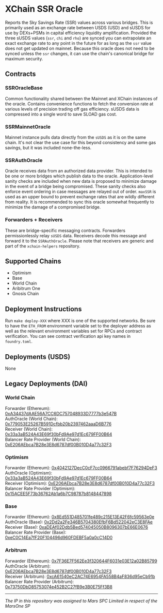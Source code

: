 # XChain SSR Oracle

Reports the Sky Savings Rate (SSR) values across various bridges. This is primarily used as an exchange rate between USDS (USD) and sUSDS for use by DEXs+PSMs in capital efficiency liquidity amplification. Provided the three sUSDS values (`ssr`, `chi` and `rho`) are synced you can extrapolate an exact exchange rate to any point in the future for as long as the `ssr` value does not get updated on mainnet. Because this oracle does not need to be synced unless the `ssr` changes, it can use the chain's canonical bridge for maximum security.

## Contracts

### SSROracleBase

Common functionality shared between the Mainnet and XChain instances of the oracle. Contains convenience functions to fetch the conversion rate at various levels of precision trading off gas efficiency. sUSDS data is compressed into a single word to save SLOAD gas cost.

### SSRMainnetOracle

Mainnet instance pulls data directly from the `sUSDS` as it is on the same chain. It's not clear the use case for this beyond consistency and some gas savings, but it was included none-the-less.

### SSRAuthOracle

Oracle receives data from an authorized data provider. This is intended to be one or more bridges which publish data to the oracle. Application-level sanity checks are included when new data is proposed to minimize damage in the event of a bridge being compromised. These sanity checks also enforce event ordering in case messages are relayed out of order. `maxSSR` is used as an upper bound to prevent exchange rates that are wildly different from reality. It is recommended to sync this oracle somewhat frequently to minimize the damage of a compromised bridge.

### Forwarders + Receivers

These are bridge-specific messaging contracts. Forwarders permissionlessly relay `sUSDS` data. Receivers decode this message and forward it to the `SSRAuthOracle`. Please note that receivers are generic and part of the `xchain-helpers` repository.

## Supported Chains

 * Optimism
 * Base
 * World Chain
 * Aribitrum One
 * Gnosis Chain

## Deployment Instructions

Run `make deploy-XXX` where XXX is one of the supported networks. Be sure to have the `ETH_FROM` environment variable set to the deployer address as well as the relevant environment variables set for RPCs and contract verification. You can see contract verification api key names in `foundry.toml`.

## Deployments (USDS)

None

## Legacy Deployments (DAI)

### World Chain

Forwarder (Ethereum): [0xA34437dAAE56A7CC6DC757048933D7777b3e547B](https://etherscan.io/address/0xA34437dAAE56A7CC6DC757048933D7777b3e547B#code)  
AuthOracle (World Chain): [0x779053E25267B591Dcfbb20b2397462aaaD6B776](https://worldchain-mainnet.explorer.alchemy.com/address/0x779053E25267B591Dcfbb20b2397462aaaD6B776?tab=contract)  
Receiver (World Chain): [0x33a3aB524A43E69f30bFd9Ae97d1Ec679FF00B64](https://worldchain-mainnet.explorer.alchemy.com/address/0x33a3aB524A43E69f30bFd9Ae97d1Ec679FF00B64?tab=contract)  
Balancer Rate Provider (World Chain): [0xE206AEbca7B28e3E8d6787df00B010D4a77c32F3](https://worldchain-mainnet.explorer.alchemy.com/address/0xE206AEbca7B28e3E8d6787df00B010D4a77c32F3?tab=contract)  

### Optimism

Forwarder (Ethereum): [0x4042127DecC0cF7cc0966791abebf7F76294DeF3](https://etherscan.io/address/0x4042127DecC0cF7cc0966791abebf7F76294DeF3#code)  
AuthOracle (Optimism): [0x33a3aB524A43E69f30bFd9Ae97d1Ec679FF00B64](https://optimistic.etherscan.io/address/0x33a3ab524a43e69f30bfd9ae97d1ec679ff00b64#code)  
Receiver (Optimism): [0xE206AEbca7B28e3E8d6787df00B010D4a77c32F3](https://optimistic.etherscan.io/address/0xE206AEbca7B28e3E8d6787df00B010D4a77c32F3#code)  
Balancer Rate Provider (Optimism): [0x15ACEE5F73b36762Ab1a6b7C98787b8148447898](https://optimistic.etherscan.io/address/0x15ACEE5F73b36762Ab1a6b7C98787b8148447898#code)  

### Base

Forwarder (Ethereum): [0x8Ed551D485701fe489c215E13E42F6fc59563e0e](https://etherscan.io/address/0x8Ed551D485701fe489c215E13E42F6fc59563e0e#code)  
AuthOracle (Base): [0x2Dd2a2Fe346B5704380EfbF6Bd522042eC3E8FAe](https://basescan.org/address/0x2Dd2a2Fe346B5704380EfbF6Bd522042eC3E8FAe#code)  
Receiver (Base): [0xaDEAf02Ddb5Bed574045050B8096307bE66E0676](https://basescan.org/address/0xaDEAf02Ddb5Bed574045050B8096307bE66E0676#code)  
Balancer Rate Provider (Base): [0xeC0C14Ea7fF20F104496d960FDEBF5a0a0cC14D0](https://basescan.org/address/0xeC0C14Ea7fF20F104496d960FDEBF5a0a0cC14D0#code)  

### Arbitrum

Forwarder (Ethereum): [0x7F36E7F562Ee3f320644F6031e03E12a02B85799](https://etherscan.io/address/0x7F36E7F562Ee3f320644F6031e03E12a02B85799#code)  
AuthOracle (Arbitrum): [0xE206AEbca7B28e3E8d6787df00B010D4a77c32F3](https://arbiscan.io/address/0xE206AEbca7B28e3E8d6787df00B010D4a77c32F3#code)  
Receiver (Arbitrum): [0xcA61540eC2AC74E6954FA558B4aF836d95eCb91b](https://arbiscan.io/address/0xcA61540eC2AC74E6954FA558B4aF836d95eCb91b#code)  
Balancer Rate Provider (Arbitrum): [0x73750DbD85753074e452B2C27fB9e3B0E75Ff3B8](https://arbiscan.io/address/0x73750DbD85753074e452B2C27fB9e3B0E75Ff3B8#code)  

***
*The IP in this repository was assigned to Mars SPC Limited in respect of the MarsOne SP*
